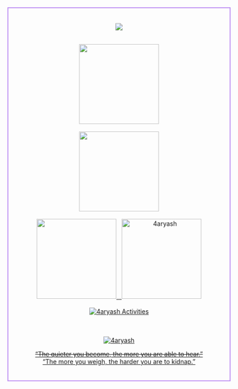 <div align="center" style="border: 2px solid #BF91F3; padding: 20px; max-width: 600px; margin: 0 auto;">

  <img src="https://i.pinimg.com/originals/a4/b2/cf/a4b2cf52d8ed2e49e10c7eecca6777a3.gif" /> </br></br>
  
  <!--=================================== MY STATS ===================================-->
<div align="center">
<a href="https://github.com/4aryash">
<img src="http://github-profile-summary-cards.vercel.app/api/cards/profile-details?username=4aryash&theme=onedark" height="180em" /> <br/><br/>
<img src="https://github-readme-streak-stats.herokuapp.com?user=4aryash&theme=one-dark-pro&fire=EB197C&border=EBDD83&ring=EBB250" height="180em" /> <br/><br/>
<img src="http://github-profile-summary-cards.vercel.app/api/cards/stats?username=4aryash&theme=onedark" height="180em" />&nbsp;&nbsp;&nbsp;<img height="180em" src="https://github-readme-stats.vercel.app/api/top-langs/?username=4aryash&langs_count=8&theme=onedark" alt=4aryash /> <br/><br/>
<img align="center" src="https://github-readme-activity-graph.vercel.app/graph?username=4aryash&theme=one-dark" alt="4aryash Activities"/>
</div>
  <br/><br/>
  <p align="center"> <img src="https://komarev.com/ghpvc/?username=4aryash&color=F6882B" alt="4aryash" /> </p>

  <p> <s>“The quieter you become, the more you are able to hear.”</s><br>
  “The more you weigh, the harder you are to kidnap.” </p>
</div>
